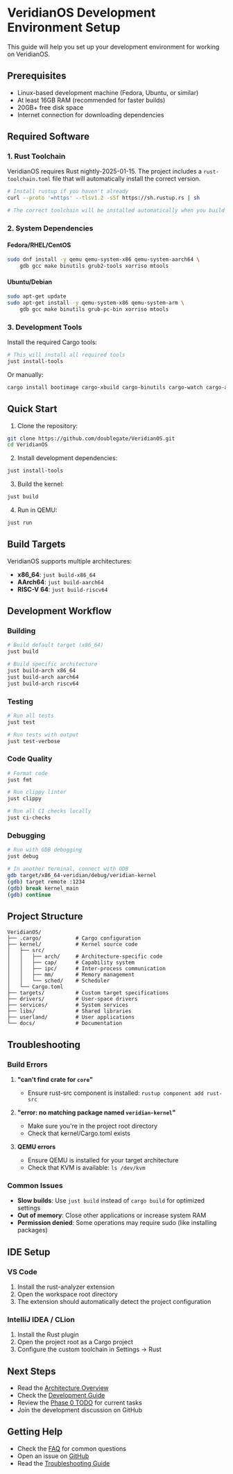 # VeridianOS Development Environment Setup

This guide will help you set up your development environment for working on VeridianOS.

## Prerequisites

- Linux-based development machine (Fedora, Ubuntu, or similar)
- At least 16GB RAM (recommended for faster builds)
- 20GB+ free disk space
- Internet connection for downloading dependencies

## Required Software

### 1. Rust Toolchain

VeridianOS requires Rust nightly-2025-01-15. The project includes a `rust-toolchain.toml` file that will automatically install the correct version.

```bash
# Install rustup if you haven't already
curl --proto '=https' --tlsv1.2 -sSf https://sh.rustup.rs | sh

# The correct toolchain will be installed automatically when you build
```

### 2. System Dependencies

#### Fedora/RHEL/CentOS
```bash
sudo dnf install -y qemu qemu-system-x86 qemu-system-aarch64 \
    gdb gcc make binutils grub2-tools xorriso mtools
```

#### Ubuntu/Debian
```bash
sudo apt-get update
sudo apt-get install -y qemu-system-x86 qemu-system-arm \
    gdb gcc make binutils grub-pc-bin xorriso mtools
```

### 3. Development Tools

Install the required Cargo tools:

```bash
# This will install all required tools
just install-tools
```

Or manually:
```bash
cargo install bootimage cargo-xbuild cargo-binutils cargo-watch cargo-audit
```

## Quick Start

1. Clone the repository:
```bash
git clone https://github.com/doublegate/VeridianOS.git
cd VeridianOS
```

2. Install development dependencies:
```bash
just install-tools
```

3. Build the kernel:
```bash
just build
```

4. Run in QEMU:
```bash
just run
```

## Build Targets

VeridianOS supports multiple architectures:

- **x86_64**: `just build-x86_64`
- **AArch64**: `just build-aarch64`
- **RISC-V 64**: `just build-riscv64`

## Development Workflow

### Building
```bash
# Build default target (x86_64)
just build

# Build specific architecture
just build-arch x86_64
just build-arch aarch64
just build-arch riscv64
```

### Testing
```bash
# Run all tests
just test

# Run tests with output
just test-verbose
```

### Code Quality
```bash
# Format code
just fmt

# Run clippy linter
just clippy

# Run all CI checks locally
just ci-checks
```

### Debugging
```bash
# Run with GDB debugging
just debug

# In another terminal, connect with GDB
gdb target/x86_64-veridian/debug/veridian-kernel
(gdb) target remote :1234
(gdb) break kernel_main
(gdb) continue
```

## Project Structure

```
VeridianOS/
├── .cargo/           # Cargo configuration
├── kernel/           # Kernel source code
│   ├── src/
│   │   ├── arch/     # Architecture-specific code
│   │   ├── cap/      # Capability system
│   │   ├── ipc/      # Inter-process communication
│   │   ├── mm/       # Memory management
│   │   └── sched/    # Scheduler
│   └── Cargo.toml
├── targets/          # Custom target specifications
├── drivers/          # User-space drivers
├── services/         # System services
├── libs/             # Shared libraries
├── userland/         # User applications
└── docs/             # Documentation
```

## Troubleshooting

### Build Errors

1. **"can't find crate for `core`"**
   - Ensure rust-src component is installed: `rustup component add rust-src`

2. **"error: no matching package named `veridian-kernel`"**
   - Make sure you're in the project root directory
   - Check that kernel/Cargo.toml exists

3. **QEMU errors**
   - Ensure QEMU is installed for your target architecture
   - Check that KVM is available: `ls /dev/kvm`

### Common Issues

- **Slow builds**: Use `just build` instead of `cargo build` for optimized settings
- **Out of memory**: Close other applications or increase system RAM
- **Permission denied**: Some operations may require sudo (like installing packages)

## IDE Setup

### VS Code
1. Install the rust-analyzer extension
2. Open the workspace root directory
3. The extension should automatically detect the project configuration

### IntelliJ IDEA / CLion
1. Install the Rust plugin
2. Open the project root as a Cargo project
3. Configure the custom toolchain in Settings → Rust

## Next Steps

- Read the [Architecture Overview](ARCHITECTURE-OVERVIEW.md)
- Check the [Development Guide](DEVELOPMENT-GUIDE.md)
- Review the [Phase 0 TODO](../to-dos/PHASE0_TODO.md) for current tasks
- Join the development discussion on GitHub

## Getting Help

- Check the [FAQ](FAQ.md) for common questions
- Open an issue on [GitHub](https://github.com/doublegate/VeridianOS/issues)
- Read the [Troubleshooting Guide](TROUBLESHOOTING.md)